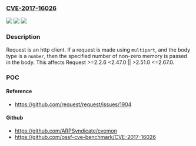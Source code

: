 ### [CVE-2017-16026](https://cve.mitre.org/cgi-bin/cvename.cgi?name=CVE-2017-16026)
![](https://img.shields.io/static/v1?label=Product&message=request%20node%20module&color=blue)
![](https://img.shields.io/static/v1?label=Version&message=n%2Fa&color=blue)
![](https://img.shields.io/static/v1?label=Vulnerability&message=Information%20Exposure%20Through%20Sent%20Data%20(CWE-201)&color=brighgreen)

### Description

Request is an http client. If a request is made using ```multipart```, and the body type is a ```number```, then the specified number of non-zero memory is passed in the body. This affects Request >=2.2.6 <2.47.0 || >2.51.0 <=2.67.0.

### POC

#### Reference
- https://github.com/request/request/issues/1904

#### Github
- https://github.com/ARPSyndicate/cvemon
- https://github.com/ossf-cve-benchmark/CVE-2017-16026

